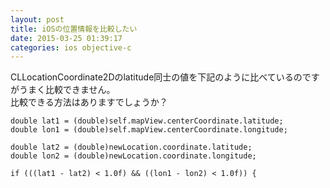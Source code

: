 ```yaml
---
layout: post
title: iOSの位置情報を比較したい
date: 2015-03-25 01:39:17
categories: ios objective-c
---
```

<p>CLLocationCoordinate2Dのlatitude同士の値を下記のように比べているのですがうまく比較できません。<br>
比較できる方法はありますでしょうか？</p>

<pre><code>double lat1 = (double)self.mapView.centerCoordinate.latitude;
double lon1 = (double)self.mapView.centerCoordinate.longitude;

double lat2 = (double)newLocation.coordinate.latitude;
double lon2 = (double)newLocation.coordinate.longitude;

if (((lat1 - lat2) &lt; 1.0f) &amp;&amp; ((lon1 - lon2) &lt; 1.0f)) {
</code></pre>
